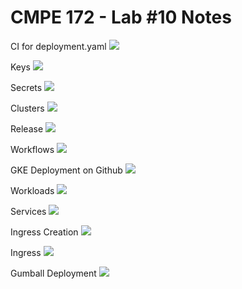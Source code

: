 # CMPE 172 - Lab #10 Notes


CI for deployment.yaml
![](images/updatedemployment.png)

Keys
![](images/sakey.png)

Secrets
![](images/secrets.png)

Clusters
![](images/clusters.png)

Release
![](images/release.png)

Workflows
![](images/workflows.png)

GKE Deployment on Github
![](images/GKEdeploy.png)

Workloads
![](images/workloads.png)

Services
![](images/services.png)

Ingress Creation
![](images/ingresscreation.png)

Ingress
![](images/ingress.jpeg)

Gumball Deployment
![](images/gumball.jpeg)